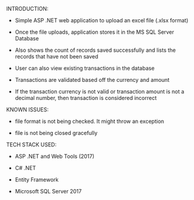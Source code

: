 INTRODUCTION:

+ Simple ASP .NET web application to upload an excel file (.xlsx format)

+ Once the file uploads, application stores it in the MS SQL Server Database

+ Also shows the count of records saved successfully and lists the records that have not been saved

+ User can also view existing transactions in the database

+ Transactions are validated based off the currency and amount

+ If the transaction currency is not valid or transaction amount is not a decimal number, then transaction is considered incorrect

KNOWN ISSUES:

- file format is not being checked. It might throw an exception

- file is not being closed gracefully


TECH STACK USED:

+ ASP .NET and Web Tools (2017)

+ C# .NET

+ Entity Framework

+ Microsoft SQL Server 2017
